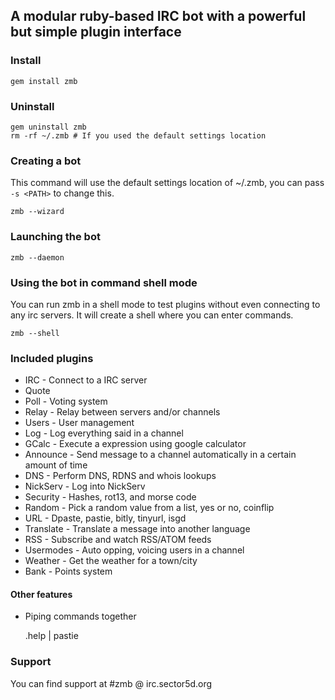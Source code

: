 ## A modular ruby-based IRC bot with a powerful but simple plugin interface

### Install
	gem install zmb

### Uninstall
	gem uninstall zmb
	rm -rf ~/.zmb # If you used the default settings location

### Creating a bot

This command will use the default settings location of ~/.zmb, you can pass `-s <PATH>` to change this.

	zmb --wizard

### Launching the bot
	zmb --daemon

### Using the bot in command shell mode

You can run zmb in a shell mode to test plugins without even connecting to any irc servers. It will create a shell where you can enter commands.

	zmb --shell

### Included plugins

- IRC - Connect to a IRC server
- Quote
- Poll - Voting system
- Relay - Relay between servers and/or channels
- Users - User management
- Log - Log everything said in a channel
- GCalc - Execute a expression using google calculator
- Announce - Send message to a channel automatically in a certain amount of time
- DNS - Perform DNS, RDNS and whois lookups
- NickServ - Log into NickServ
- Security - Hashes, rot13, and morse code
- Random - Pick a random value from a list, yes or no, coinflip
- URL - Dpaste, pastie, bitly, tinyurl, isgd
- Translate - Translate a message into another language
- RSS - Subscribe and watch RSS/ATOM feeds
- Usermodes - Auto opping, voicing users in a channel
- Weather - Get the weather for a town/city
- Bank - Points system

#### Other features

- Piping commands together

    .help | pastie

### Support

You can find support at #zmb @ irc.sector5d.org
